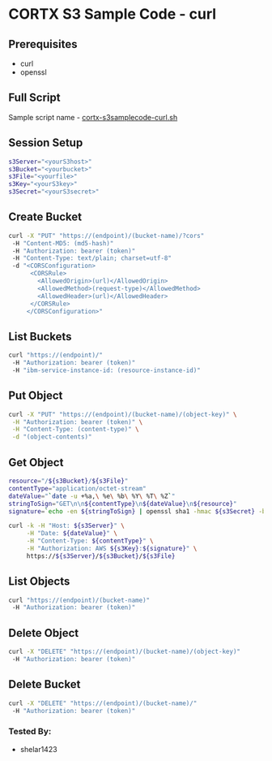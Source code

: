 CORTX S3 Sample Code - curl
==============================

Prerequisites
---------------------
* curl
* openssl

Full Script
---------------------
Sample script name - [cortx-s3samplecode-curl.sh](cortx-s3samplecode-curl.sh)

Session  Setup
---------------------
```sh
s3Server="<yourS3host>"
s3Bucket="<yourbucket>"
s3File="<yourfile>"
s3Key="<yourS3key>"
s3Secret="<yourS3secret>"
```

Create Bucket
---------------------
```sh
curl -X "PUT" "https://(endpoint)/(bucket-name)/?cors"
 -H "Content-MD5: (md5-hash)"
 -H "Authorization: bearer (token)"
 -H "Content-Type: text/plain; charset=utf-8"
 -d "<CORSConfiguration>
      <CORSRule>
        <AllowedOrigin>(url)</AllowedOrigin>
        <AllowedMethod>(request-type)</AllowedMethod>
        <AllowedHeader>(url)</AllowedHeader>
      </CORSRule>
     </CORSConfiguration>"


```

List Buckets
---------------------
```sh
curl "https://(endpoint)/"
 -H "Authorization: bearer (token)"
 -H "ibm-service-instance-id: (resource-instance-id)"
```

Put Object
---------------------
```sh
curl -X "PUT" "https://(endpoint)/(bucket-name)/(object-key)" \
 -H "Authorization: bearer (token)" \
 -H "Content-Type: (content-type)" \
 -d "(object-contents)"
```

Get Object
---------------------
```sh
resource="/${s3Bucket}/${s3File}"
contentType="application/octet-stream"
dateValue="`date -u +%a,\ %e\ %b\ %Y\ %T\ %Z`"
stringToSign="GET\n\n${contentType}\n${dateValue}\n${resource}"
signature=`echo -en ${stringToSign} | openssl sha1 -hmac ${s3Secret} -binary | base64`

curl -k -H "Host: ${s3Server}" \
     -H "Date: ${dateValue}" \
     -H "Content-Type: ${contentType}" \
     -H "Authorization: AWS ${s3Key}:${signature}" \
     https://${s3Server}/${s3Bucket}/${s3File}
```

List Objects
---------------------
```sh
curl "https://(endpoint)/(bucket-name)"
 -H "Authorization: bearer (token)"
```

Delete Object
---------------------
```sh
curl -X "DELETE" "https://(endpoint)/(bucket-name)/(object-key)"
 -H "Authorization: bearer (token)"
```

Delete Bucket
---------------------
```sh
curl -X "DELETE" "https://(endpoint)/(bucket-name)/"
 -H "Authorization: bearer (token)"
```

### Tested By:
* shelar1423
